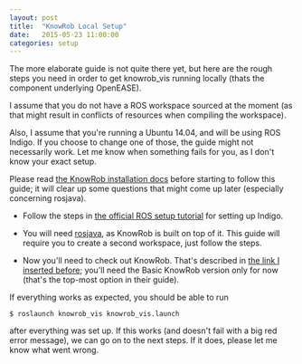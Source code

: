 ```yaml
---
layout: post
title:  "KnowRob Local Setup"
date:   2015-05-23 11:00:00
categories: setup
---
```


The more elaborate guide is not quite there yet, but here are the rough steps you need in order to get knowrob_vis running locally (thats the component underlying OpenEASE).

I assume that you do not have a ROS workspace sourced at the moment (as that might result in conflicts of resources when compiling the workspace).

Also, I assume that you're running a Ubuntu 14.04, and will be using ROS Indigo. If you choose to change one of those, the guide might not necessarily work. Let me know when something fails for you, as I don't know your exact setup.

Please read [the KnowRob installation docs](http://knowrob.org/installation/catkin) before starting to follow this guide; it will clear up some questions that might come up later (especially concerning rosjava).

 * Follow the steps in [the official ROS setup tutorial](http://wiki.ros.org/indigo/Installation/Ubuntu) for setting up Indigo.

 * You will need [rosjava](http://wiki.ros.org/rosjava/Tutorials/indigo/Source%20Installation), as KnowRob is built on top of it. This guide will require you to create a second workspace, just follow the steps.

 * Now you'll need to check out KnowRob. That's described in [the link I inserted before](http://knowrob.org/installation/catkin); you'll need the Basic KnowRob version only for now (that's the top-most option in their guide).

If everything works as expected, you should be able to run

``$ roslaunch knowrob_vis knowrob_vis.launch``

after everything was set up. If this works (and doesn't fail with a big red error message), we can go on to the next steps. If it does, please let me know what went wrong.